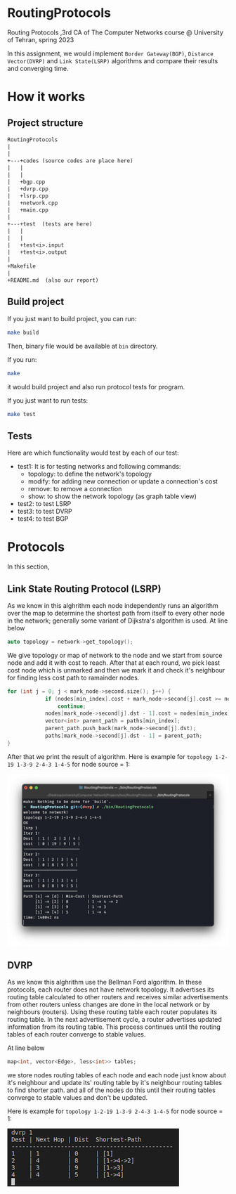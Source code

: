 # RoutingProtocols
Routing Protocols ,3rd CA of The Computer Networks course @ University of Tehran, spring 2023

In this assignment, we would implement `Border Gateway(BGP)`, `Distance Vector(DVRP)` and `Link State(LSRP)` algorithms and compare their results and converging time.

# How it works
## Project structure
```
RoutingProtocols
|
|
+---+codes (source codes are place here)
|   |
|   |
|   +bgp.cpp
|   +dvrp.cpp
|   +lsrp.cpp
|   +network.cpp
|   +main.cpp
|
+---+test  (tests are here)
|   |
|   |
|   +test<i>.input
|   +test<i>.output
|
+Makefile
|
+README.md  (also our report)
```

## Build project
If you just want to build project, you can run:
```bash
make build
```
Then, binary file would be available at `bin` directory.

If you run:
```bash
make
```
it would build project and also run protocol tests for program.

If you just want to run tests:
```bash
make test
```

## Tests
Here are which functionality would test by each of our test:
- test1: It is for testing networks and following commands:
  - topology: to define the network's topology
  - modify: for adding new connection or update a connection's cost
  - remove: to remove a connection
  - show: to show the network topology (as graph table view)
- test2: to test LSRP
- test3: to test DVRP
- test4: to test BGP

# Protocols
In this section, 
## Link State Routing Protocol (LSRP)
As we know in this alghrithm each node independently runs an algorithm over the map to determine 
the shortest path from itself to every other node in the network; generally some variant of Dijkstra's algorithm 
is used. At line below
```c++
auto topology = network->get_topology();
```
We give topology or map of network to the node and we start from source node and add it with cost to reach. 
After that at each round, we pick least cost node which is unmarked and then we mark it and check it's neighbour 
for finding less cost path to ramainder nodes.
```c++
for (int j = 0; j < mark_node->second.size(); j++) {
            if (nodes[min_index].cost + mark_node->second[j].cost >= nodes[mark_node->second[j].dst - 1].cost)
                continue;
            nodes[mark_node->second[j].dst - 1].cost = nodes[min_index].cost + mark_node->second[j].cost;
            vector<int> parent_path = paths[min_index];
            parent_path.push_back(mark_node->second[j].dst);
            paths[mark_node->second[j].dst - 1] = parent_path;
}
```
After that we print the result of algorithm.
Here is example for `topology 1-2-19 1-3-9 2-4-3 1-4-5` for node source = 1:

![LSRPexample](screenshots/lsrp-example.png)

## DVRP
As we know this alghrithm use the Bellman Ford algorithm. In these protocols, each router does not have network topology. 
It advertises its routing table calculated to other routers and receives similar advertisements from other routers 
unless changes are done in the local network or by neighbours (routers). 
Using these routing table each router populates its routing table. 
In the next advertisement cycle, a router advertises updated information from its routing table. 
This process continues until the routing tables of each router converge to stable values.

At line below

```c++
map<int, vector<Edge>, less<int>> tables;
```
we store nodes routing tables of each node and each node just know about it's neighbour and update its' routing table by it's neighbour routing tables to find shorter path. and all of the nodes do this until their routing tables converge to stable values and don't be updated.

Here is example for `topology 1-2-19 1-3-9 2-4-3 1-4-5` for node source = 1:

![DVRPexample](screenshots/dvrp_example.png)